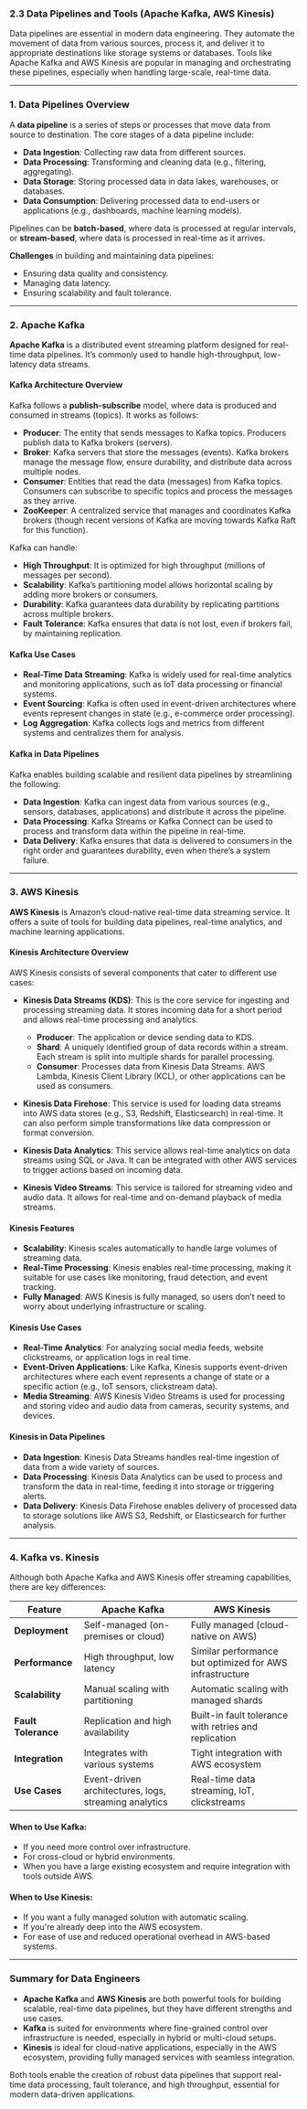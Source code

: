### **2.3 Data Pipelines and Tools (Apache Kafka, AWS Kinesis)**

Data pipelines are essential in modern data engineering. They automate the movement of data from various sources, process it, and deliver it to appropriate destinations like storage systems or databases. Tools like Apache Kafka and AWS Kinesis are popular in managing and orchestrating these pipelines, especially when handling large-scale, real-time data.

---

### **1. Data Pipelines Overview**

A **data pipeline** is a series of steps or processes that move data from source to destination. The core stages of a data pipeline include:

- **Data Ingestion**: Collecting raw data from different sources.
- **Data Processing**: Transforming and cleaning data (e.g., filtering, aggregating).
- **Data Storage**: Storing processed data in data lakes, warehouses, or databases.
- **Data Consumption**: Delivering processed data to end-users or applications (e.g., dashboards, machine learning models).

Pipelines can be **batch-based**, where data is processed at regular intervals, or **stream-based**, where data is processed in real-time as it arrives.

**Challenges** in building and maintaining data pipelines:

- Ensuring data quality and consistency.
- Managing data latency.
- Ensuring scalability and fault tolerance.

---

### **2. Apache Kafka**

**Apache Kafka** is a distributed event streaming platform designed for real-time data pipelines. It’s commonly used to handle high-throughput, low-latency data streams.

#### **Kafka Architecture Overview**

Kafka follows a **publish-subscribe** model, where data is produced and consumed in streams (topics). It works as follows:

- **Producer**: The entity that sends messages to Kafka topics. Producers publish data to Kafka brokers (servers).
- **Broker**: Kafka servers that store the messages (events). Kafka brokers manage the message flow, ensure durability, and distribute data across multiple nodes.
- **Consumer**: Entities that read the data (messages) from Kafka topics. Consumers can subscribe to specific topics and process the messages as they arrive.
- **ZooKeeper**: A centralized service that manages and coordinates Kafka brokers (though recent versions of Kafka are moving towards Kafka Raft for this function).

Kafka can handle:

- **High Throughput**: It is optimized for high throughput (millions of messages per second).
- **Scalability**: Kafka’s partitioning model allows horizontal scaling by adding more brokers or consumers.
- **Durability**: Kafka guarantees data durability by replicating partitions across multiple brokers.
- **Fault Tolerance**: Kafka ensures that data is not lost, even if brokers fail, by maintaining replication.

#### **Kafka Use Cases**

- **Real-Time Data Streaming**: Kafka is widely used for real-time analytics and monitoring applications, such as IoT data processing or financial systems.
- **Event Sourcing**: Kafka is often used in event-driven architectures where events represent changes in state (e.g., e-commerce order processing).
- **Log Aggregation**: Kafka collects logs and metrics from different systems and centralizes them for analysis.

#### **Kafka in Data Pipelines**

Kafka enables building scalable and resilient data pipelines by streamlining the following:

- **Data Ingestion**: Kafka can ingest data from various sources (e.g., sensors, databases, applications) and distribute it across the pipeline.
- **Data Processing**: Kafka Streams or Kafka Connect can be used to process and transform data within the pipeline in real-time.
- **Data Delivery**: Kafka ensures that data is delivered to consumers in the right order and guarantees durability, even when there’s a system failure.

---

### **3. AWS Kinesis**

**AWS Kinesis** is Amazon’s cloud-native real-time data streaming service. It offers a suite of tools for building data pipelines, real-time analytics, and machine learning applications.

#### **Kinesis Architecture Overview**

AWS Kinesis consists of several components that cater to different use cases:

- **Kinesis Data Streams (KDS)**: This is the core service for ingesting and processing streaming data. It stores incoming data for a short period and allows real-time processing and analytics.
    
    - **Producer**: The application or device sending data to KDS.
    - **Shard**: A uniquely identified group of data records within a stream. Each stream is split into multiple shards for parallel processing.
    - **Consumer**: Processes data from Kinesis Data Streams. AWS Lambda, Kinesis Client Library (KCL), or other applications can be used as consumers.
- **Kinesis Data Firehose**: This service is used for loading data streams into AWS data stores (e.g., S3, Redshift, Elasticsearch) in real-time. It can also perform simple transformations like data compression or format conversion.
    
- **Kinesis Data Analytics**: This service allows real-time analytics on data streams using SQL or Java. It can be integrated with other AWS services to trigger actions based on incoming data.
    
- **Kinesis Video Streams**: This service is tailored for streaming video and audio data. It allows for real-time and on-demand playback of media streams.
    

#### **Kinesis Features**

- **Scalability**: Kinesis scales automatically to handle large volumes of streaming data.
- **Real-Time Processing**: Kinesis enables real-time processing, making it suitable for use cases like monitoring, fraud detection, and event tracking.
- **Fully Managed**: AWS Kinesis is fully managed, so users don’t need to worry about underlying infrastructure or scaling.

#### **Kinesis Use Cases**

- **Real-Time Analytics**: For analyzing social media feeds, website clickstreams, or application logs in real time.
- **Event-Driven Applications**: Like Kafka, Kinesis supports event-driven architectures where each event represents a change of state or a specific action (e.g., IoT sensors, clickstream data).
- **Media Streaming**: AWS Kinesis Video Streams is used for processing and storing video and audio data from cameras, security systems, and devices.

#### **Kinesis in Data Pipelines**

- **Data Ingestion**: Kinesis Data Streams handles real-time ingestion of data from a wide variety of sources.
- **Data Processing**: Kinesis Data Analytics can be used to process and transform the data in real-time, feeding it into storage or triggering alerts.
- **Data Delivery**: Kinesis Data Firehose enables delivery of processed data to storage solutions like AWS S3, Redshift, or Elasticsearch for further analysis.

---

### **4. Kafka vs. Kinesis**

Although both Apache Kafka and AWS Kinesis offer streaming capabilities, there are key differences:

|Feature|**Apache Kafka**|**AWS Kinesis**|
|---|---|---|
|**Deployment**|Self-managed (on-premises or cloud)|Fully managed (cloud-native on AWS)|
|**Performance**|High throughput, low latency|Similar performance but optimized for AWS infrastructure|
|**Scalability**|Manual scaling with partitioning|Automatic scaling with managed shards|
|**Fault Tolerance**|Replication and high availability|Built-in fault tolerance with retries and replication|
|**Integration**|Integrates with various systems|Tight integration with AWS ecosystem|
|**Use Cases**|Event-driven architectures, logs, streaming analytics|Real-time data streaming, IoT, clickstreams|

#### **When to Use Kafka**:

- If you need more control over infrastructure.
- For cross-cloud or hybrid environments.
- When you have a large existing ecosystem and require integration with tools outside AWS.

#### **When to Use Kinesis**:

- If you want a fully managed solution with automatic scaling.
- If you're already deep into the AWS ecosystem.
- For ease of use and reduced operational overhead in AWS-based systems.

---

### **Summary for Data Engineers**

- **Apache Kafka** and **AWS Kinesis** are both powerful tools for building scalable, real-time data pipelines, but they have different strengths and use cases.
- **Kafka** is suited for environments where fine-grained control over infrastructure is needed, especially in hybrid or multi-cloud setups.
- **Kinesis** is ideal for cloud-native applications, especially in the AWS ecosystem, providing fully managed services with seamless integration.

Both tools enable the creation of robust data pipelines that support real-time data processing, fault tolerance, and high throughput, essential for modern data-driven applications.